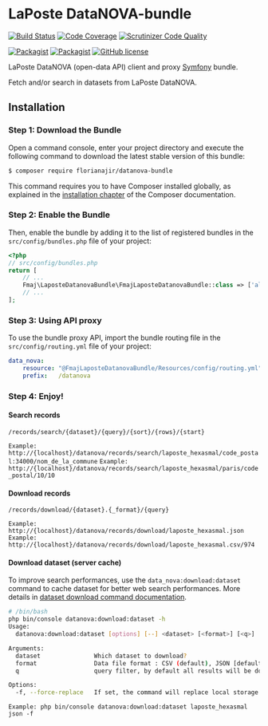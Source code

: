 # LaPoste DataNOVA-bundle

[![Build Status](https://travis-ci.org/florianajir/datanova-bundle.svg?branch=master)](https://travis-ci.org/florianajir/datanova-bundle) [![Code Coverage](https://scrutinizer-ci.com/g/florianajir/datanova-bundle/badges/coverage.png?b=master)](https://scrutinizer-ci.com/g/florianajir/datanova-bundle/?branch=master) [![Scrutinizer Code Quality](https://scrutinizer-ci.com/g/florianajir/datanova-bundle/badges/quality-score.png?b=master)](https://scrutinizer-ci.com/g/florianajir/datanova-bundle/?branch=master)

[![Packagist](https://img.shields.io/packagist/v/florianajir/datanova-bundle.svg?maxAge=2592000)](https://packagist.org/packages/florianajir/datanova-bundle) [![Packagist](https://img.shields.io/packagist/dt/florianajir/datanova-bundle.svg?maxAge=2592000)](https://packagist.org/packages/florianajir/datanova-bundle) [![GitHub license](https://img.shields.io/badge/license-MIT-blue.svg)](https://raw.githubusercontent.com/florianajir/datanova-bundle/master/LICENSE)

LaPoste DataNOVA (open-data API) client and proxy [Symfony](http://symfony.com) bundle.

Fetch and/or search in datasets from LaPoste DataNOVA.

## Installation

### Step 1: Download the Bundle

Open a command console, enter your project directory and execute the
following command to download the latest stable version of this bundle:

```bash
$ composer require florianajir/datanova-bundle
```

This command requires you to have Composer installed globally, as explained
in the [installation chapter](https://getcomposer.org/doc/00-intro.md)
of the Composer documentation.

### Step 2: Enable the Bundle

Then, enable the bundle by adding it to the list of registered bundles
in the `src/config/bundles.php` file of your project:

```php
<?php
// src/config/bundles.php
return [
    // ...
    Fmaj\LaposteDatanovaBundle\FmajLaposteDatanovaBundle::class => ['all' => true],
    // ...
];
```

### Step 3: Using API proxy

To use the bundle proxy API, import the bundle routing file 
in the `src/config/routing.yml` file of your project:

```yml
data_nova:
    resource: "@FmajLaposteDatanovaBundle/Resources/config/routing.yml"
    prefix:   /datanova
```

### Step 4: Enjoy!

#### Search records

```
/records/search/{dataset}/{query}/{sort}/{rows}/{start} 
```

` Example: http://{localhost}/datanova/records/search/laposte_hexasmal/code_postal:34000/nom_de_la_commune `
` Example: http://{localhost}/datanova/records/search/laposte_hexasmal/paris/code_postal/10/10 `

#### Download records

```
/records/download/{dataset}.{_format}/{query} 
```

` Example: http://{localhost}/datanova/records/download/laposte_hexasmal.json `
` Example: http://{localhost}/datanova/records/download/laposte_hexasmal.csv/974 `


#### Download dataset (server cache)

To improve search performances, use the `data_nova:download:dataset` command to cache dataset for better web search performances. More details in [dataset download command documentation](src/Resources/dataset/README.md).

```bash
# /bin/bash
php bin/console datanova:download:dataset -h
Usage:
  datanova:download:dataset [options] [--] <dataset> [<format>] [<q>]

Arguments:
  dataset               Which dataset to download?
  format                Data file format : CSV (default), JSON [default: "CSV"]
  q                     query filter, by default all results will be download

Options:
  -f, --force-replace   If set, the command will replace local storage
```

`Example: php bin/console datanova:download:dataset laposte_hexasmal json -f`
